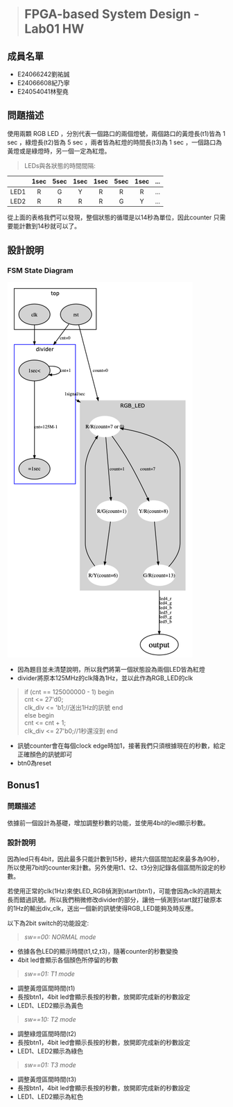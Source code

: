 > # FPGA-based System Design - Lab01 HW

## 成員名單
* E24066242劉祐誠
* E24066608紀乃寧
* E24054041林聖堯
## 問題描述
使用兩顆 RGB LED ，分別代表一個路口的兩個燈號，兩個路口的黃燈長(t1)皆為 1 sec ，綠燈長(t2)皆為 5 sec ，兩者皆為紅燈的時間長(t3)為 1 sec ，一個路口為黃燈或是綠燈時，另一個一定為紅燈。
 >LEDs與各狀態的時間間隔: 

|      | 1sec|5sec |1sec |1sec |5sec |1sec |...|
|:----:|:---:|:---:|:---:|:---:|:---:|:---:|:-:|
| LED1 |R    |G    |Y    |R    |R    |R    |...|
| LED2 |R    |R    |R    |R    |G    |Y    |...|

  從上面的表格我們可以發現，整個狀態的循環是以14秒為單位，因此counter 只需要能計數到14秒就可以了。
## 設計說明
### FSM State Diagram
![image](https://github.com/BlueBug12/2019_FPGA_Design_Group8/blob/master/Lab01/img/stategraph.png)

  * 因為題目並未清楚說明，所以我們將第一個狀態設為兩個LED皆為紅燈
  * divider將原本125MHz的clk降為1Hz，並以此作為RGB_LED的clk
  > if (cnt == 125000000 - 1) begin<br>
        cnt <= 27'd0;<br>
	clk_div <= 'b1;//送出1Hz的訊號
  end <br>
  else begin<br>
	cnt <= cnt + 1;<br>
	clk_div <= 27'b0;//1秒還沒到
  end


  * 訊號counter會在每個clock edge時加1，接著我們只須根據現在的秒數，給定正確顏色的訊號即可
  * btn0為reset

## Bonus1
### 問題描述
  依據前一個設計為基礎，增加調整秒數的功能，並使用4bit的led顯示秒數。

### 設計說明  
  因為led只有4bit，因此最多只能計數到15秒，總共六個區間加起來最多為90秒，所以使用7bit的counter來計數。另外使用t1、t2、t3分別記錄各個區間所設定的秒數。

  若使用正常的clk(1Hz)來使LED_RGB偵測到start(btn1)，可能會因為clk的週期太長而錯過訊號。所以我們稍微修改divider的部分，讓他一偵測到start就打破原本的1Hz的輸出div_clk，送出一個新的訊號使得RGB_LED能夠及時反應。

  以下為2bit switch的功能設定:

  > *sw==00: NORMAL mode*

  * 依據各色LED的顯示時間(t1,t2,t3)，隨著counter的秒數變換
  * 4bit led會顯示各個顏色所停留的秒數


  > *sw==01: T1 mode*

  * 調整黃燈區間時間(t1)
  * 長按btn1，4bit led會顯示長按的秒數，放開即完成新的秒數設定
  * LED1、LED2顯示為黃色


  > *sw==10: T2 mode*

  * 調整綠燈區間時間(t2)
  * 長按btn1，4bit led會顯示長按的秒數，放開即完成新的秒數設定
  * LED1、LED2顯示為綠色


  > *sw==01: T3 mode*

  * 調整黃燈區間時間(t3)
  * 長按btn1，4bit led會顯示長按的秒數，放開即完成新的秒數設定
  * LED1、LED2顯示為紅色
